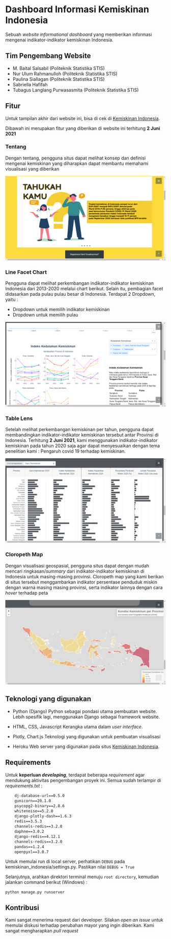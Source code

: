 # Dashboard Informasi Kemiskinan Indonesia

Sebuah *website informational dashboard* yang memberikan informasi mengenai indikator-indikator kemiskinan Indonesia. 

## Tim Pengembang Website

* M. Baital Salsabil (Politeknik Statistika STIS)
* Nur Ulum Rahmanulloh (Politeknik Statistika STIS)
* Paulina Siallagan (Politeknik Statistika STIS)
* Sabriella Hafifah
* Tubagus Langlang Purwasasmita (Politeknik Statistika STIS)

## Fitur

Untuk tampilan akhir dari website ini, bisa di cek di [Kemiskinan Indonesia](https://kemiskinan-indonesia.herokuapp.com). 

Dibawah ini merupakan fitur yang diberikan di website ini terhitung **2 Juni 2021**

### Tentang

Dengan tentang, pengguna situs dapat melihat konsep dan definisi mengenai kemiskinan yang diharapkan dapat membantu memahami visualisasi yang diberikan

![Tentang](https://raw.githubusercontent.com/langlangps/datasets/main/Proyek%20Visdat/pict/about.png)

### Line Facet Chart

Pengguna dapat melihat perkembangan indikator-indikator kemiskinan Indonesia dari 2013-2020 melalui chart berikut. Selain itu, pembagian facet didasarkan pada pulau pulau besar di Indonesia. Terdapat 2 Dropdown, yaitu :
* Dropdown untuk memilih indikator kemiskinan
* Dropdown untuk memilih pulau

![Line Facet Chart](https://raw.githubusercontent.com/langlangps/datasets/main/Proyek%20Visdat/pict/line-facet-chart.png)

### Table Lens

Setelah melihat perkembangan kemiskinan per tahun, pengguna dapat membandingkan indikator-indikator kemiskinan tersebut antar Provinsi di Indonesia. Terhitung **2 Juni 2021**, kami menggunakan indikator-indikator kemiskinan pada tahun 2020 saja agar dapat menyesuaikan dengan tema penelitian kami : Pengaruh covid 19 terhadap kemiskinan. 


![Table Lens](https://raw.githubusercontent.com/langlangps/datasets/main/Proyek%20Visdat/pict/table-lens.png)


### Cloropeth Map

Dengan visualisasi geospasial, pengguna situs dapat dengan mudah mencari ringkasan/*summary* dari indikator-indikator kemiskinan di Indonesia untuk masing-masing provinsi. Cloropeth map yang kami berikan di situs tersebut menggambarkan indikator persentase penduduk miskin dengan warna masing masing provinsi, serta indikator lainnya dengan cara *hover* terhadap peta

![Cloropeth Map](https://raw.githubusercontent.com/langlangps/datasets/main/Proyek%20Visdat/pict/cloropeth-map.png)

## Teknologi yang digunakan

* Python (Django)
Python sebagai pondasi utama pembuatan website. Lebih spesifik lagi, menggunakan Django sebagai framework website. 

* HTML, CSS, Javascript
Kerangka utama dalam *user interface*. 

* Plotly, Chart.js
Teknologi yang digunakan untuk pembuatan visualisasi

* Heroku
Web server yang digunakan pada situs [Kemiskinan Indonesia](https://kemiskinan-indonesia.herokuapp.com/). 

## Requirements

Untuk **keperluan *developing***, terdapat beberapa *requirement* agar mendukung aktivitas pengembangan proyek ini. Semua sudah terlampir di *requirements.txt* :

```
    dj-database-url==0.5.0
    gunicorn==20.1.0
    psycopg2-binary==2.8.6
    whitenoise==5.2.0
    django-plotly-dash==1.6.3
    redis==3.5.3
    channels-redis==3.2.0
    daphne==3.0.2
    django-redis==4.12.1
    channels-redis==3.2.0
    pandas==1.2.4
    openpyxl==3.0.7
```

Untuk memulai run di local server, perhatikan `DEBUG` pada kemiskinan_indonesia/settings.py. Pastikan nilai `DEBUG = True`

Selanjutnya, arahkan direktori terminal menuju `root directory`, kemudian jalankan command berikut (Windows) :

```
python manage.py runserver
```

## Kontribusi 

Kami sangat menerima request dari developer. Silakan *open an issue* untuk memulai diskusi terhadap perubahan mayor yang ingin diberikan. Kami sangat mengharapkan *pull request*

